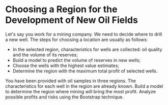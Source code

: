# Choosing a Region for the Development of New Oil Fields

Let's say you work for a mining company. We need to decide where to drill a new well.
The steps for choosing a location are usually as follows:
- In the selected region, characteristics for wells are collected: oil quality and the volume of its reserves;
- Build a model to predict the volume of reserves in new wells;
- Choose the wells with the highest value estimates;
- Determine the region with the maximum total profit of selected wells.

You have been provided with oil samples in three regions. The characteristics for each well in the region are already known. Build a model to determine the region where mining will bring the most profit. 
Analyze possible profits and risks using the Bootstrap technique.
